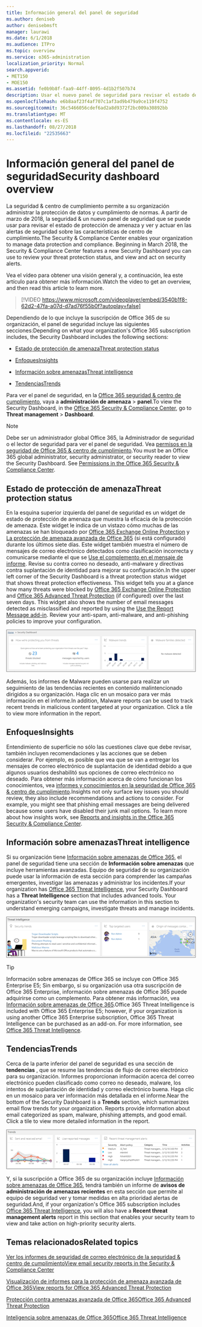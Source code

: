 ```yaml
---
title: Información general del panel de seguridad
ms.author: deniseb
author: denisebmsft
manager: laurawi
ms.date: 6/1/2018
ms.audience: ITPro
ms.topic: overview
ms.service: o365-administration
localization_priority: Normal
search.appverid:
- MET150
- MOE150
ms.assetid: fe0b9b8f-faa9-44ff-8095-4d1b2f507b74
description: Usar el nuevo panel de seguridad para revisar el estado de protección de amenaza de Office 365 y ver y actuar en las alertas de seguridad.
ms.openlocfilehash: e6b8aaf23f4af707c1af3ad9b479a9ce119f4752
ms.sourcegitcommit: 36c5466056cdef6ad2a8d9372f2bc009a30892bb
ms.translationtype: MT
ms.contentlocale: es-ES
ms.lasthandoff: 08/27/2018
ms.locfileid: "22535663"
---
```

# <a name="security-dashboard-overview"></a><span data-ttu-id="062b9-103">Información general del panel de seguridad</span><span class="sxs-lookup"><span data-stu-id="062b9-103">Security dashboard overview</span></span>

<span data-ttu-id="062b9-p101">La seguridad &amp; centro de cumplimiento permite a su organización administrar la protección de datos y cumplimiento de normas. A partir de marzo de 2018, la seguridad &amp; un nuevo panel de seguridad que se puede usar para revisar el estado de protección de amenaza y ver y actuar en las alertas de seguridad sobre las características de centro de cumplimiento.</span><span class="sxs-lookup"><span data-stu-id="062b9-p101">The Security &amp; Compliance Center enables your organization to manage data protection and compliance. Beginning in March 2018, the Security &amp; Compliance Center features a new Security Dashboard you can use to review your threat protection status, and view and act on security alerts.</span></span> 
  
<span data-ttu-id="062b9-106">Vea el vídeo para obtener una visión general y, a continuación, lea este artículo para obtener más información.</span><span class="sxs-lookup"><span data-stu-id="062b9-106">Watch the video to get an overview, and then read this article to learn more.</span></span>
  
> [!VIDEO https://www.microsoft.com/videoplayer/embed/3540b1f8-62d2-47fa-a07d-d7ad76f55b0f?autoplay=false]
  
<span data-ttu-id="062b9-107">Dependiendo de lo que incluye la suscripción de Office 365 de su organización, el panel de seguridad incluye las siguientes secciones:</span><span class="sxs-lookup"><span data-stu-id="062b9-107">Depending on what your organization's Office 365 subscription includes, the Security Dashboard includes the following sections:</span></span>
  
- [<span data-ttu-id="062b9-108">Estado de protección de amenaza</span><span class="sxs-lookup"><span data-stu-id="062b9-108">Threat protection status</span></span>](#threat-protection-status)
    
- [<span data-ttu-id="062b9-109">Enfoques</span><span class="sxs-lookup"><span data-stu-id="062b9-109">Insights</span></span>](#insights)
    
- [<span data-ttu-id="062b9-110">Información sobre amenazas</span><span class="sxs-lookup"><span data-stu-id="062b9-110">Threat intelligence</span></span>](#threat-intelligence)
    
- [<span data-ttu-id="062b9-111">Tendencias</span><span class="sxs-lookup"><span data-stu-id="062b9-111">Trends</span></span>](#trends)
    
<span data-ttu-id="062b9-112">Para ver el panel de seguridad, en la [Office 365 seguridad &amp; centro de cumplimiento](go-to-the-securitycompliance-center.md), vaya a **administración de amenaza** \> **panel**.</span><span class="sxs-lookup"><span data-stu-id="062b9-112">To view the Security Dashboard, in the [Office 365 Security &amp; Compliance Center](go-to-the-securitycompliance-center.md), go to **Threat management** \> **Dashboard**.</span></span>
  
> [!NOTE]
> <span data-ttu-id="062b9-p102">Debe ser un administrador global Office 365, la Administrador de seguridad o el lector de seguridad para ver el panel de seguridad. Vea [permisos en la seguridad de Office 365 &amp; centro de cumplimiento](permissions-in-the-security-and-compliance-center.md).</span><span class="sxs-lookup"><span data-stu-id="062b9-p102">You must be an Office 365 global administrator, security administrator, or security reader to view the Security Dashboard. See [Permissions in the Office 365 Security &amp; Compliance Center](permissions-in-the-security-and-compliance-center.md).</span></span> 
  
## <a name="threat-protection-status"></a><span data-ttu-id="062b9-115">Estado de protección de amenaza</span><span class="sxs-lookup"><span data-stu-id="062b9-115">Threat protection status</span></span>

<span data-ttu-id="062b9-p103">En la esquina superior izquierda del panel de seguridad es un widget de estado de protección de amenaza que muestra la eficacia de la protección de amenaza. Este widget le indica de un vistazo cómo muchas de las amenazas se han bloqueado por [Office 365 Exchange Online Protection](anti-spam-protection.md) y [La protección de amenaza avanzada de Office 365](office-365-atp.md) (si está configurado) durante los últimos siete días. Este widget también muestra el número de mensajes de correo electrónico detectados como clasificación incorrecta y comunicarse mediante el que se [Use el complemento en el mensaje de informe](https://support.office.com/article/b5caa9f1-cdf3-4443-af8c-ff724ea719d2). Revise su contra correo no deseado, anti-malware y directivas contra suplantación de identidad para mejorar su configuración.</span><span class="sxs-lookup"><span data-stu-id="062b9-p103">In the upper left corner of the Security Dashboard is a threat protection status widget that shows threat protection effectiveness. This widget tells you at a glance how many threats were blocked by [Office 365 Exchange Online Protection](anti-spam-protection.md) and [Office 365 Advanced Threat Protection](office-365-atp.md) (if configured) over the last seven days. This widget also shows the number of email messages detected as misclassified and reported by using the [Use the Report Message add-in](https://support.office.com/article/b5caa9f1-cdf3-4443-af8c-ff724ea719d2). Review your anti-spam, anti-malware, and anti-phishing policies to improve your configuration.</span></span>
  
![Widgets de protección de amenaza en la parte superior del panel de seguridad](media/5c7c644e-6b01-4bf8-b991-f6ba0fdc5717.png)
  
<span data-ttu-id="062b9-p104">Además, los informes de Malware pueden usarse para realizar un seguimiento de las tendencias recientes en contenido malintencionado dirigidos a su organización. Haga clic en un mosaico para ver más información en el informe.</span><span class="sxs-lookup"><span data-stu-id="062b9-p104">In addition, Malware reports can be used to track recent trends in malicious content targeted at your organization. Click a tile to view more information in the report.</span></span>
  
## <a name="insights"></a><span data-ttu-id="062b9-123">Enfoques</span><span class="sxs-lookup"><span data-stu-id="062b9-123">Insights</span></span>

<span data-ttu-id="062b9-p105">Entendimiento de superficie no sólo las cuestiones clave que debe revisar, también incluyen recomendaciones y las acciones que se deben considerar. Por ejemplo, es posible que vea que se van a entregar los mensajes de correo electrónico de suplantación de identidad debido a que algunos usuarios deshabilitó sus opciones de correo electrónico no deseado. Para obtener más información acerca de cómo funcionan los conocimientos, vea [informes y conocimientos en la seguridad de Office 365 &amp; centro de cumplimiento](reports-and-insights-in-security-and-compliance.md).</span><span class="sxs-lookup"><span data-stu-id="062b9-p105">Insights not only surface key issues you should review, they also include recommendations and actions to consider. For example, you might see that phishing email messages are being delivered because some users have disabled their junk mail options. To learn more about how insights work, see [Reports and insights in the Office 365 Security &amp; Compliance Center](reports-and-insights-in-security-and-compliance.md).</span></span>
  
## <a name="threat-intelligence"></a><span data-ttu-id="062b9-127">Información sobre amenazas</span><span class="sxs-lookup"><span data-stu-id="062b9-127">Threat intelligence</span></span>

<span data-ttu-id="062b9-p106">Si su organización tiene [Información sobre amenazas de Office 365](office-365-ti.md), el panel de seguridad tiene una sección de **Información sobre amenazas** que incluye herramientas avanzadas. Equipo de seguridad de su organización puede usar la información de esta sección para comprender las campañas emergentes, investigar las amenazas y administrar los incidentes.</span><span class="sxs-lookup"><span data-stu-id="062b9-p106">If your organization has [Office 365 Threat Intelligence](office-365-ti.md), your Security Dashboard has a **Threat Intelligence** section that includes advanced tools. Your organization's security team can use the information in this section to understand emerging campaigns, investigate threats and manage incidents.</span></span> 
  
![Información sobre amenazas le ayudará a comprender los ataques dirigidos a su organización](media/6ce67cf2-3bbb-4008-9c55-1b4c7af0471f.png)
  
> [!TIP]
> <span data-ttu-id="062b9-p107">Información sobre amenazas de Office 365 se incluye con Office 365 Enterprise E5; Sin embargo, si su organización usa otra suscripción de Office 365 Enterprise, información sobre amenazas de Office 365 puede adquirirse como un complemento. Para obtener más información, vea [Información sobre amenazas de Office 365](office-365-ti.md).</span><span class="sxs-lookup"><span data-stu-id="062b9-p107">Office 365 Threat Intelligence is included with Office 365 Enterprise E5; however, if your organization is using another Office 365 Enterprise subscription, Office 365 Threat Intelligence can be purchased as an add-on. For more information, see [Office 365 Threat Intelligence](office-365-ti.md).</span></span> 
  
## <a name="trends"></a><span data-ttu-id="062b9-133">Tendencias</span><span class="sxs-lookup"><span data-stu-id="062b9-133">Trends</span></span>

<span data-ttu-id="062b9-p108">Cerca de la parte inferior del panel de seguridad es una sección de **tendencias** , que se resume las tendencias de flujo de correo electrónico para su organización. Informes proporcionan información acerca del correo electrónico pueden clasificado como correo no deseado, malware, los intentos de suplantación de identidad y correo electrónico buena. Haga clic en un mosaico para ver información más detallada en el informe.</span><span class="sxs-lookup"><span data-stu-id="062b9-p108">Near the bottom of the Security Dashboard is a **Trends** section, which summarizes email flow trends for your organization. Reports provide information about email categorized as spam, malware, phishing attempts, and good email. Click a tile to view more detailed information in the report.</span></span> 
  
![La sección tendencias resume las tendencias de flujo de correo electrónico para la organización](media/edec55c0-59f4-4510-ae91-4a50b7b3cd93.png)
  
<span data-ttu-id="062b9-138">Y, si la suscripción a Office 365 de su organización incluye [Información sobre amenazas de Office 365](office-365-ti.md), tendrá también un informe de **avisos de administración de amenazas recientes** en esta sección que permite al equipo de seguridad ver y tomar medidas en alta prioridad alertas de seguridad.</span><span class="sxs-lookup"><span data-stu-id="062b9-138">And, if your organization's Office 365 subscription includes [Office 365 Threat Intelligence](office-365-ti.md), you will also have a **Recent threat management alerts** report in this section that enables your security team to view and take action on high-priority security alerts.</span></span> 
  
## <a name="related-topics"></a><span data-ttu-id="062b9-139">Temas relacionados</span><span class="sxs-lookup"><span data-stu-id="062b9-139">Related topics</span></span>

[<span data-ttu-id="062b9-140">Ver los informes de seguridad de correo electrónico de la seguridad &amp; centro de cumplimiento</span><span class="sxs-lookup"><span data-stu-id="062b9-140">View email security reports in the Security &amp; Compliance Center</span></span>](view-email-security-reports.md)
  
[<span data-ttu-id="062b9-141">Visualización de informes para la protección de amenaza avanzada de Office 365</span><span class="sxs-lookup"><span data-stu-id="062b9-141">View reports for Office 365 Advanced Threat Protection</span></span>](view-reports-for-atp.md)
  
[<span data-ttu-id="062b9-142">Protección contra amenazas avanzada de Office 365</span><span class="sxs-lookup"><span data-stu-id="062b9-142">Office 365 Advanced Threat Protection</span></span>](office-365-atp.md)
  
[<span data-ttu-id="062b9-143">Inteligencia sobre amenazas de Office 365</span><span class="sxs-lookup"><span data-stu-id="062b9-143">Office 365 Threat Intelligence</span></span>](office-365-ti.md)
  

